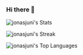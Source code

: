 ### Hi there 👋

<!--
**jonasjuni/jonasjuni** is a ✨ _special_ ✨ repository because its `README.md` (this file) appears on your GitHub profile.

Here are some ideas to get you started:

- 🔭 I’m currently working on ...
- 🌱 I’m currently learning ...
- 👯 I’m looking to collaborate on ...
- 🤔 I’m looking for help with ...
- 💬 Ask me about ...
- 📫 How to reach me: ...
- 😄 Pronouns: ...
- ⚡ Fun fact: ...
-->

![jonasjuni's Stats](https://github-readme-stats.vercel.app/api?username=jonasjuni&theme=monokai&show_icons=true&hide_border=true&count_private=true)

![jonasjuni's Streak](https://github-readme-streak-stats.herokuapp.com/?user=jonasjuni&theme=monokai&hide_border=true)

![jonasjuni's Top Languages](https://github-readme-stats.vercel.app/api/top-langs/?username=jonasjuni&theme=monokai&show_icons=true&hide_border=true&layout=compact)
